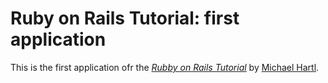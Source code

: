 # Ruby on Rails Tutorial: first application

This is the first application ofr the [*Rubby on Rails Tutorial*](http://railstutorial.org) by [Michael Hartl](http://michaelhartl.com/).